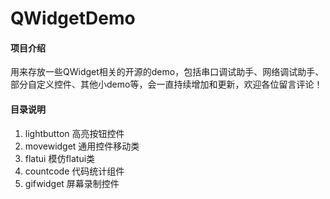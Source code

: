 # QWidgetDemo

#### 项目介绍
用来存放一些QWidget相关的开源的demo，包括串口调试助手、网络调试助手、部分自定义控件、其他小demo等，会一直持续增加和更新，欢迎各位留言评论！

#### 目录说明
1. lightbutton 高亮按钮控件
2. movewidget 通用控件移动类
3. flatui 模仿flatui类
4. countcode 代码统计组件
5. gifwidget 屏幕录制控件
